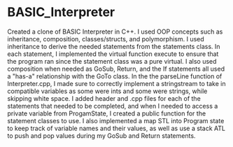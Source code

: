 # BASIC_Interpreter
Created a clone of BASIC Interpreter in C++. I used OOP concepts such as inheritance, composition, classes/structs, and polymorphism. I used inheritance to derive the needed statements from the statements class. In each statement, I implemented the virtual function execute to ensure that the program ran since the statement class was a pure virtual. I also used composition when needed as GoSub, Return, and the If statements all used a "has-a" relationship with the GoTo class. In the the parseLine function of Interpreter.cpp, I made sure to correctly implement a stringstream to take in compatible variables as some were ints and some were strings, while skipping white space. I added header and .cpp files for each of the statements that needed to be completed, and when I needed to access a private variable from ProgamState, I created a public function for the statement classes to use. I also implemented a map STL into Program state to keep track of variable names and their values, as well as use a stack ATL to push and pop values during my GoSub and Return statements.
